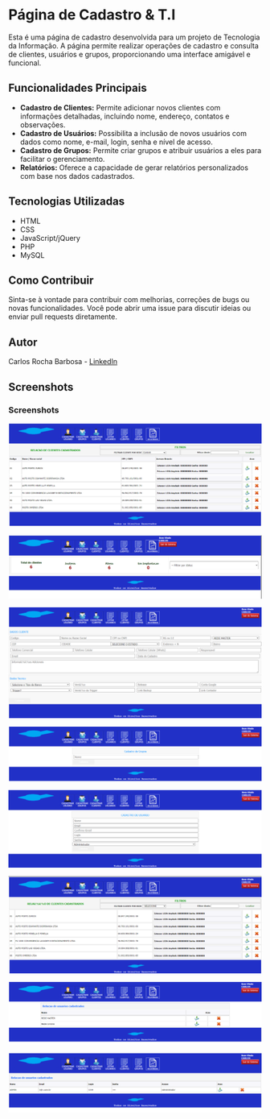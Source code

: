 # Página de Cadastro & T.I

Esta é uma página de cadastro desenvolvida para um projeto de Tecnologia da Informação. A página permite realizar operações de cadastro e consulta de clientes, usuários e grupos, proporcionando uma interface amigável e funcional.

## Funcionalidades Principais

- **Cadastro de Clientes:** Permite adicionar novos clientes com informações detalhadas, incluindo nome, endereço, contatos e observações.
- **Cadastro de Usuários:** Possibilita a inclusão de novos usuários com dados como nome, e-mail, login, senha e nível de acesso.
- **Cadastro de Grupos:** Permite criar grupos e atribuir usuários a eles para facilitar o gerenciamento.
- **Relatórios:** Oferece a capacidade de gerar relatórios personalizados com base nos dados cadastrados.

## Tecnologias Utilizadas

- HTML
- CSS
- JavaScript/jQuery
- PHP
- MySQL

## Como Contribuir

Sinta-se à vontade para contribuir com melhorias, correções de bugs ou novas funcionalidades. Você pode abrir uma issue para discutir ideias ou enviar pull requests diretamente.

## Autor

Carlos Rocha Barbosa - [LinkedIn](https://www.linkedin.com/in/crbarbosa/)

## Screenshots

### Screenshots

![Página Inicial](Fotos/paginainicial.png)

![Relatório de Clientes](Fotos/relatorioclientes.png)

![Cadastro de Cliente](Fotos/cadastracliente.png)

![Cadastro de Grupo](Fotos/cadastragrupo.png)

![Cadastro de Usuário](Fotos/cadastrausuario.png)

![Lista de Clientes](Fotos/listaclientes.png)

![Lista de Grupos](Fotos/listagrupo.png)

![Lista de Usuários](Fotos/listausuarios.png)








